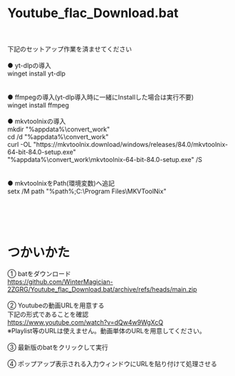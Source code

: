 # Youtube_flac_Download.bat
<br>
<br>
下記のセットアップ作業を済ませてください<br>
<br>
● yt-dlpの導入<br>
winget install yt-dlp<br>
<br>
<br>
● ffmpegの導入(yt-dlp導入時に一緒にInstallした場合は実行不要)<br>
winget install ffmpeg
<br>
<br>
● mkvtoolnixの導入<br>
mkdir "%appdata%\convert_work"<br>
cd /d "%appdata%\convert_work"<br>
curl -OL "https://mkvtoolnix.download/windows/releases/84.0/mkvtoolnix-64-bit-84.0-setup.exe"<br>
"%appdata%\convert_work\mkvtoolnix-64-bit-84.0-setup.exe" /S<br>
<br>
<br>
● mkvtoolnixをPath(環境変数)へ追記<br>
setx /M path "%path%;C:\Program Files\MKVToolNix"<br>
<br><br>
<br><br>

# つかいかた
① batをダウンロード<br>
https://github.com/WinterMagician-2ZGRG/Youtube_flac_Download.bat/archive/refs/heads/main.zip<br>
<br>
② Youtubeの動画URLを用意する<br>
下記の形式であることを確認<br>
https://www.youtube.com/watch?v=dQw4w9WgXcQ<br>
※Playlist等のURLは使えません。動画単体のURLを用意してください。<br>
<br>
③ 最新版のbatをクリックして実行<br>
<br>
④ ポップアップ表示される入力ウィンドウにURLを貼り付けて処理させる<br>
